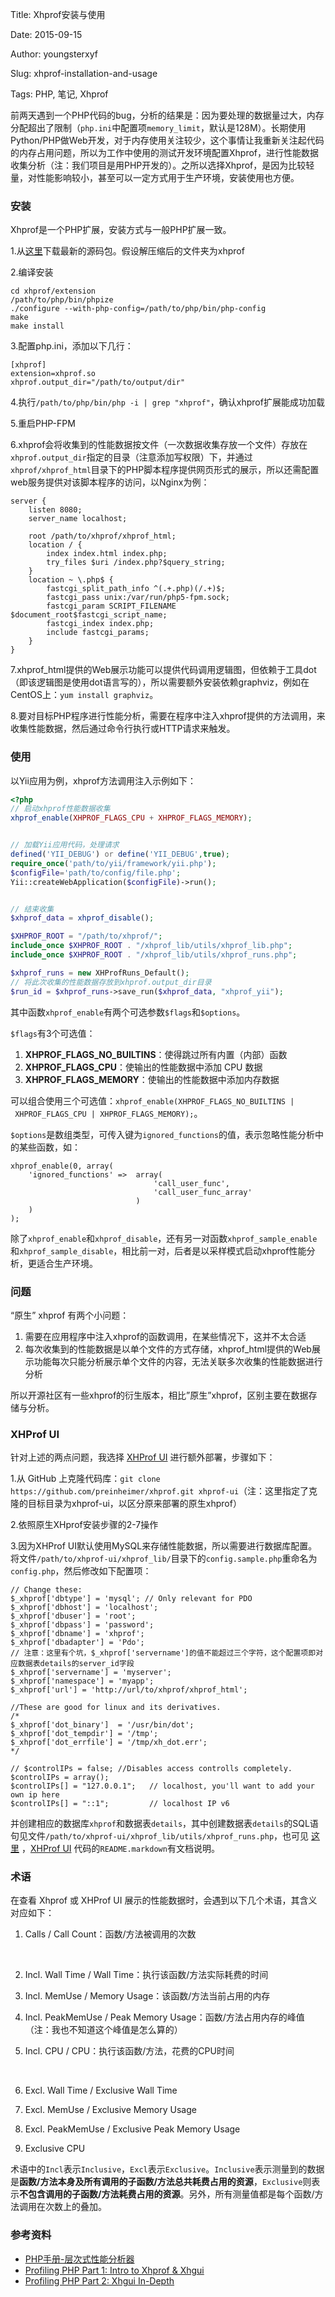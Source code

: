 Title: Xhprof安装与使用

Date: 2015-09-15

Author: youngsterxyf

Slug: xhprof-installation-and-usage

Tags: PHP, 笔记, Xhprof



前两天遇到一个PHP代码的bug，分析的结果是：因为要处理的数据量过大，内存分配超出了限制（`php.ini`中配置项`memory_limit`，默认是128M）。长期使用Python/PHP做Web开发，对于内存使用关注较少，这个事情让我重新关注起代码的内存占用问题，所以为工作中使用的测试开发环境配置Xhprof，进行性能数据收集分析（注：我们项目是用PHP开发的）。之所以选择Xhprof，是因为比较轻量，对性能影响较小，甚至可以一定方式用于生产环境，安装使用也方便。

### 安装

Xhprof是一个PHP扩展，安装方式与一般PHP扩展一致。

1.从[这里](https://pecl.php.net/package/xhprof)下载最新的源码包。假设解压缩后的文件夹为xhprof

2.编译安装

``` shell
cd xhprof/extension
/path/to/php/bin/phpize
./configure --with-php-config=/path/to/php/bin/php-config
make
make install
```

3.配置php.ini，添加以下几行：

``` 
[xhprof]
extension=xhprof.so
xhprof.output_dir="/path/to/output/dir"
```

4.执行`/path/to/php/bin/php -i | grep "xhprof"`，确认xhprof扩展能成功加载

5.重启PHP-FPM

6.xhprof会将收集到的性能数据按文件（一次数据收集存放一个文件）存放在`xhprof.output_dir`指定的目录（注意添加写权限）下，并通过`xhprof/xhprof_html`目录下的PHP脚本程序提供网页形式的展示，所以还需配置web服务提供对该脚本程序的访问，以Nginx为例：

``` 8.另外，xhprof_html提供的Web展示功能可以提供代码调用逻辑图，但依赖于工具dot（即该逻辑图是使用dot语言写的），所以需要额外安装依赖graphviz，例如在CentOS上：yum install graphviz。
server {
	listen 8080;
  	server_name localhost;
  
  	root /path/to/xhprof/xhprof_html;
  	location / {
		index index.html index.php;
	    try_files $uri /index.php?$query_string;
	}
    location ~ \.php$ {
        fastcgi_split_path_info ^(.+.php)(/.+)$;
        fastcgi_pass unix:/var/run/php5-fpm.sock;
        fastcgi_param SCRIPT_FILENAME $document_root$fastcgi_script_name;
        fastcgi_index index.php;
        include fastcgi_params;
    }
}
```

7.xhprof_html提供的Web展示功能可以提供代码调用逻辑图，但依赖于工具dot（即该逻辑图是使用dot语言写的），所以需要额外安装依赖graphviz，例如在CentOS上：`yum install graphviz`。

8.要对目标PHP程序进行性能分析，需要在程序中注入xhprof提供的方法调用，来收集性能数据，然后通过命令行执行或HTTP请求来触发。

### 使用

以Yii应用为例，xhprof方法调用注入示例如下：

``` php
<?php
// 启动xhprof性能数据收集
xhprof_enable(XHPROF_FLAGS_CPU + XHPROF_FLAGS_MEMORY);


// 加载Yii应用代码，处理请求
defined('YII_DEBUG') or define('YII_DEBUG',true);
require_once('path/to/yii/framework/yii.php');
$configFile='path/to/config/file.php';
Yii::createWebApplication($configFile)->run();


// 结束收集
$xhprof_data = xhprof_disable();

$XHPROF_ROOT = "/path/to/xhprof/";
include_once $XHPROF_ROOT . "/xhprof_lib/utils/xhprof_lib.php";
include_once $XHPROF_ROOT . "/xhprof_lib/utils/xhprof_runs.php";

$xhprof_runs = new XHProfRuns_Default();
// 将此次收集的性能数据存放到xhprof.output_dir目录
$run_id = $xhprof_runs->save_run($xhprof_data, "xhprof_yii");
```

其中函数`xhprof_enable`有两个可选参数`$flags`和`$options`。

`$flags`有3个可选值：

1. **XHPROF_FLAGS_NO_BUILTINS**：使得跳过所有内置（内部）函数
2. **XHPROF_FLAGS_CPU**：使输出的性能数据中添加 CPU 数据
3. **XHPROF_FLAGS_MEMORY**：使输出的性能数据中添加内存数据

可以组合使用三个可选值：`xhprof_enable(XHPROF_FLAGS_NO_BUILTINS | XHPROF_FLAGS_CPU | XHPROF_FLAGS_MEMORY);`。

`$options`是数组类型，可传入键为`ignored_functions`的值，表示忽略性能分析中的某些函数，如：

``` 
xhprof_enable(0, array(
	'ignored_functions' =>  array(
    							'call_user_func',
                                'call_user_func_array'
                            )
    )
);
```

除了`xhprof_enable`和`xhprof_disable`，还有另一对函数`xhprof_sample_enable`和`xhprof_sample_disable`，相比前一对，后者是以采样模式启动xhprof性能分析，更适合生产环境。

### 问题

“原生” xhprof 有两个小问题：

1. 需要在应用程序中注入xhprof的函数调用，在某些情况下，这并不太合适
2. 每次收集到的性能数据是以单个文件的方式存储，xhprof_html提供的Web展示功能每次只能分析展示单个文件的内容，无法关联多次收集的性能数据进行分析

所以开源社区有一些xhprof的衍生版本，相比”原生”xhprof，区别主要在数据存储与分析。

### XHProf UI

针对上述的两点问题，我选择 [XHProf UI](https://github.com/preinheimer/xhprof) 进行额外部署，步骤如下：

1.从 GitHub 上克隆代码库：`git clone https://github.com/preinheimer/xhprof.git xhprof-ui`（注：这里指定了克隆的目标目录为xhprof-ui，以区分原来部署的原生xhprof）

2.依照原生XHprof安装步骤的2-7操作

3.因为XHProf UI默认使用MySQL来存储性能数据，所以需要进行数据库配置。将文件`/path/to/xhprof-ui/xhprof_lib/`目录下的`config.sample.php`重命名为`config.php`，然后修改如下配置项：

``` 
// Change these:
$_xhprof['dbtype'] = 'mysql'; // Only relevant for PDO
$_xhprof['dbhost'] = 'localhost';
$_xhprof['dbuser'] = 'root';
$_xhprof['dbpass'] = 'password';
$_xhprof['dbname'] = 'xhprof';
$_xhprof['dbadapter'] = 'Pdo';
// 注意：这里有个坑，$_xhprof['servername']的值不能超过三个字符，这个配置项即对应数据表details的server_id字段
$_xhprof['servername'] = 'myserver';
$_xhprof['namespace'] = 'myapp';
$_xhprof['url'] = 'http://url/to/xhprof/xhprof_html';

//These are good for linux and its derivatives.
/*
$_xhprof['dot_binary']  = '/usr/bin/dot';
$_xhprof['dot_tempdir'] = '/tmp';
$_xhprof['dot_errfile'] = '/tmp/xh_dot.err';
*/

// $controlIPs = false; //Disables access controlls completely. 
$controlIPs = array();
$controlIPs[] = "127.0.0.1";   // localhost, you'll want to add your own ip here
$controlIPs[] = "::1";         // localhost IP v6
```

并创建相应的数据库`xhprof`和数据表`details`，其中创建数据表`details`的SQL语句见文件`/path/to/xhprof-ui/xhprof_lib/utils/xhprof_runs.php`，也可见 [这里](https://github.com/toomasr/xhprof/blob/master/xhprof_lib/utils/xhprof_runs.php#L109) ，[XHProf UI](https://github.com/preinheimer/xhprof) 代码的`README.markdown`有文档说明。

### 术语

在查看 Xhprof 或 XHProf UI 展示的性能数据时，会遇到以下几个术语，其含义对应如下：

1. Calls / Call Count：函数/方法被调用的次数
   
   ​
   
2. Incl. Wall Time / Wall Time：执行该函数/方法实际耗费的时间
   
3. Incl. MemUse / Memory Usage：该函数/方法当前占用的内存
   
4. Incl. PeakMemUse / Peak Memory Usage：函数/方法占用内存的峰值（注：我也不知道这个峰值是怎么算的）
   
5. Incl. CPU / CPU：执行该函数/方法，花费的CPU时间
   
   ​
   
6. Excl. Wall Time / Exclusive Wall Time
   
7. Excl. MemUse / Exclusive Memory Usage
   
8. Excl. PeakMemUse / Exclusive Peak Memory Usage
   
9. Exclusive CPU

术语中的`Incl`表示`Inclusive`，`Excl`表示`Exclusive`。`Inclusive`表示测量到的数据是**函数/方法本身及所有调用的子函数/方法总共耗费占用的资源**，`Exclusive`则表示**不包含调用的子函数/方法耗费占用的资源**。另外，所有测量值都是每个函数/方法调用在次数上的叠加。

### 参考资料

- [PHP手册-层次式性能分析器](http://php.net/manual/zh/book.xhprof.php)
- [Profiling PHP Part 1: Intro to Xhprof & Xhgui](https://blog.engineyard.com/2014/profiling-with-xhprof-xhgui-part-1)
- [Profiling PHP Part 2: Xhgui In-Depth](https://blog.engineyard.com/2014/profiling-with-xhprof-xhgui-part-2)